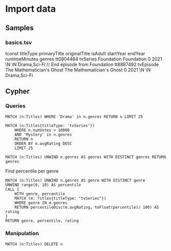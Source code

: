 # Import data 

## Samples

### basics.tsv

tconst	titleType	primaryTitle	originalTitle	isAdult	startYear	endYear	runtimeMinutes	genres
tt0804484	tvSeries	Foundation	Foundation	0	2021	\N	\N	Drama,Sci-Fi
// End episode from Foundation
tt8887492	tvEpisode	The Mathematician's Ghost	The Mathematician's Ghost	0	2021	\N	\N	Drama,Sci-Fi

## Cypher

### Queries

```
MATCH (n:Titles) WHERE 'Drama' in n.genres RETURN n LIMIT 25

MATCH (n:Titles{titleType: 'tvSeries'}) 
    WHERE n.numVotes > 10000
    AND 'Mystery' in n.genres 
    RETURN n 
    ORDER BY n.avgRating DESC 
    LIMIT 25

MATCH (n:Titles) UNWIND n.genres AS genres WITH DISTINCT genres RETURN genres
```

Find percentile per genre

```
MATCH (n:Titles) UNWIND n.genres AS genre WITH DISTINCT genre
UNWIND range(0, 10) AS percentile
CALL {
    WITH genre, percentile
    MATCH (m: Titles{titleType: "tvSeries"})
    WHERE genre IN m.genres
    RETURN percentileDisc(m.avgRating, toFloat(percentile)/ 100) AS rating 
}
RETURN genre, percentile, rating
```

### Manipulation

```
MATCH (n:Titles) DELETE n
```